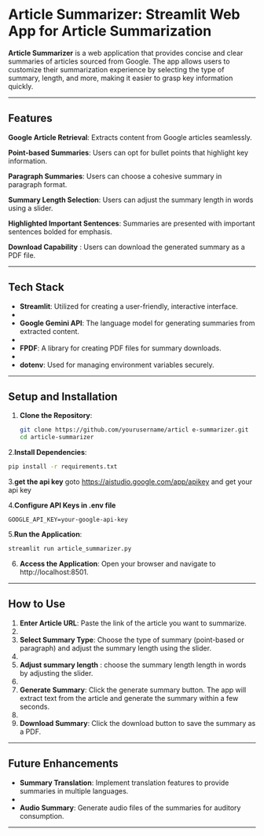 # **Article Summarizer: Streamlit Web App for Article Summarization**

**Article Summarizer** is a web application that provides concise and clear summaries of articles sourced from Google. The app allows users to customize their summarization experience by selecting the type of summary, length, and more, making it easier to grasp key information quickly.

---

## **Features**

**Google Article Retrieval**: Extracts content from Google articles seamlessly.

**Point-based Summaries**: Users can opt for bullet points that highlight key information.

**Paragraph Summaries**: Users can choose a cohesive summary in paragraph format.

**Summary Length Selection**: Users can adjust the summary length in words using a slider.

**Highlighted Important Sentences**: Summaries are presented with important sentences bolded for emphasis.

**Download Capability** : Users can download the generated summary as a PDF file.


---

## **Tech Stack**

- **Streamlit**: Utilized for creating a user-friendly, interactive interface.
- 
- **Google Gemini API**: The language model for generating summaries from extracted content.
- 
- **FPDF**: A library for creating PDF files for summary downloads.
- 
- **dotenv**: Used for managing environment variables securely.

---

## **Setup and Installation**

1. **Clone the Repository**:
   ```bash
   git clone https://github.com/yourusername/articl e-summarizer.git
   cd article-summarizer
   ```

2.**Install Dependencies**:
``` bash
pip install -r requirements.txt
```

3.**get the api key**
  goto https://aistudio.google.com/app/apikey and get your api key
  

4.**Configure API Keys in .env file**
```
GOOGLE_API_KEY=your-google-api-key
```

5.**Run the Application**:
``` bash
streamlit run article_summarizer.py
```

6. **Access the Application**: Open your browser and navigate to http://localhost:8501.


-------------------

## **How to Use**

1. **Enter Article URL**: Paste the link of the article you want to summarize.
2. 
3. **Select Summary Type**: Choose the type of summary (point-based or paragraph) and adjust the summary length using the slider.
4. 
5. **Adjust summary length** : choose the summary length length in words by adjusting the slider.
6. 
7. **Generate Summary**: Click the generate summary button. The app will extract text from the article and generate the summary within a few seconds.
8. 
9. **Download Summary**: Click the download button to save the summary as a PDF.

---

## **Future Enhancements**

- **Summary Translation**: Implement translation features to provide summaries in multiple languages.
- 
- **Audio Summary**: Generate audio files of the summaries for auditory consumption.

 ------------------
